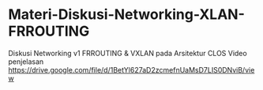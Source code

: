 # Materi-Diskusi-Networking-XLAN-FRROUTING
Diskusi Networking v1 FRROUTING &amp; VXLAN pada Arsitektur CLOS
Video penjelasan https://drive.google.com/file/d/1BetYl627aD2zcmefnUaMsD7LIS0DNviB/view
